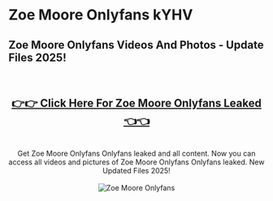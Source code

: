 # Zoe Moore Onlyfans kYHV

<h2>Zoe Moore Onlyfans Videos And Photos - Update Files 2025!</h2>
<br>
<div align="center">
<h2><a href="https://213.232.235.80/live/video.php?q=zoe-moore-onlyfans" rel="nofollow">👉👉 Click Here For Zoe Moore Onlyfans Leaked 👈👈</a></h2>

<br>
Get Zoe Moore Onlyfans Onlyfans leaked and all content. Now you can access all videos and pictures of Zoe Moore Onlyfans Onlyfans leaked. New Updated Files 2025!
<br>
<br>
<a href="https://213.232.235.80/live/video.php?q=zoe-moore-onlyfans" rel="nofollow" data-target="animated-image.originalLink"><img src="https://i.imgur.com/dJHk4Zq.gif" alt="Zoe Moore Onlyfans" style="max-width: 100%; display: inline-block;" data-target="animated-image.originalImage"></a>
</div>
<br>
